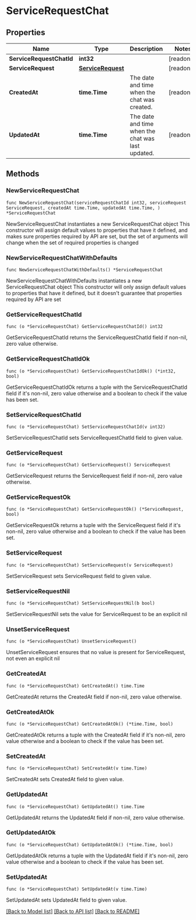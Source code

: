 # ServiceRequestChat

## Properties

Name | Type | Description | Notes
------------ | ------------- | ------------- | -------------
**ServiceRequestChatId** | **int32** |  | [readonly] 
**ServiceRequest** | [**ServiceRequest**](ServiceRequest.md) |  | [readonly] 
**CreatedAt** | **time.Time** | The date and time when the chat was created. | [readonly] 
**UpdatedAt** | **time.Time** | The date and time when the chat was last updated. | [readonly] 

## Methods

### NewServiceRequestChat

`func NewServiceRequestChat(serviceRequestChatId int32, serviceRequest ServiceRequest, createdAt time.Time, updatedAt time.Time, ) *ServiceRequestChat`

NewServiceRequestChat instantiates a new ServiceRequestChat object
This constructor will assign default values to properties that have it defined,
and makes sure properties required by API are set, but the set of arguments
will change when the set of required properties is changed

### NewServiceRequestChatWithDefaults

`func NewServiceRequestChatWithDefaults() *ServiceRequestChat`

NewServiceRequestChatWithDefaults instantiates a new ServiceRequestChat object
This constructor will only assign default values to properties that have it defined,
but it doesn't guarantee that properties required by API are set

### GetServiceRequestChatId

`func (o *ServiceRequestChat) GetServiceRequestChatId() int32`

GetServiceRequestChatId returns the ServiceRequestChatId field if non-nil, zero value otherwise.

### GetServiceRequestChatIdOk

`func (o *ServiceRequestChat) GetServiceRequestChatIdOk() (*int32, bool)`

GetServiceRequestChatIdOk returns a tuple with the ServiceRequestChatId field if it's non-nil, zero value otherwise
and a boolean to check if the value has been set.

### SetServiceRequestChatId

`func (o *ServiceRequestChat) SetServiceRequestChatId(v int32)`

SetServiceRequestChatId sets ServiceRequestChatId field to given value.


### GetServiceRequest

`func (o *ServiceRequestChat) GetServiceRequest() ServiceRequest`

GetServiceRequest returns the ServiceRequest field if non-nil, zero value otherwise.

### GetServiceRequestOk

`func (o *ServiceRequestChat) GetServiceRequestOk() (*ServiceRequest, bool)`

GetServiceRequestOk returns a tuple with the ServiceRequest field if it's non-nil, zero value otherwise
and a boolean to check if the value has been set.

### SetServiceRequest

`func (o *ServiceRequestChat) SetServiceRequest(v ServiceRequest)`

SetServiceRequest sets ServiceRequest field to given value.


### SetServiceRequestNil

`func (o *ServiceRequestChat) SetServiceRequestNil(b bool)`

 SetServiceRequestNil sets the value for ServiceRequest to be an explicit nil

### UnsetServiceRequest
`func (o *ServiceRequestChat) UnsetServiceRequest()`

UnsetServiceRequest ensures that no value is present for ServiceRequest, not even an explicit nil
### GetCreatedAt

`func (o *ServiceRequestChat) GetCreatedAt() time.Time`

GetCreatedAt returns the CreatedAt field if non-nil, zero value otherwise.

### GetCreatedAtOk

`func (o *ServiceRequestChat) GetCreatedAtOk() (*time.Time, bool)`

GetCreatedAtOk returns a tuple with the CreatedAt field if it's non-nil, zero value otherwise
and a boolean to check if the value has been set.

### SetCreatedAt

`func (o *ServiceRequestChat) SetCreatedAt(v time.Time)`

SetCreatedAt sets CreatedAt field to given value.


### GetUpdatedAt

`func (o *ServiceRequestChat) GetUpdatedAt() time.Time`

GetUpdatedAt returns the UpdatedAt field if non-nil, zero value otherwise.

### GetUpdatedAtOk

`func (o *ServiceRequestChat) GetUpdatedAtOk() (*time.Time, bool)`

GetUpdatedAtOk returns a tuple with the UpdatedAt field if it's non-nil, zero value otherwise
and a boolean to check if the value has been set.

### SetUpdatedAt

`func (o *ServiceRequestChat) SetUpdatedAt(v time.Time)`

SetUpdatedAt sets UpdatedAt field to given value.



[[Back to Model list]](../README.md#documentation-for-models) [[Back to API list]](../README.md#documentation-for-api-endpoints) [[Back to README]](../README.md)


